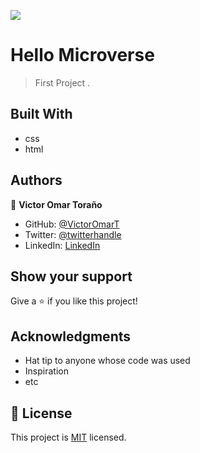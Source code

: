 
 ![](https://img.shields.io/badge/Microverse-blueviolet)

# Hello Microverse

> First Project .



## Built With

- css
- html



## Authors

👤 **Victor Omar Toraño**

- GitHub: [@VictorOmarT](https://github.com/VictorOmarT)
- Twitter: [@twitterhandle](https://twitter.com/twitterhandle)
- LinkedIn: [LinkedIn](https://www.linkedin.com/in/victoromartm/)




## Show your support

Give a ⭐️ if you like this project!

## Acknowledgments

- Hat tip to anyone whose code was used
- Inspiration
- etc

## 📝 License

This project is [MIT](./MIT.md) licensed. 
